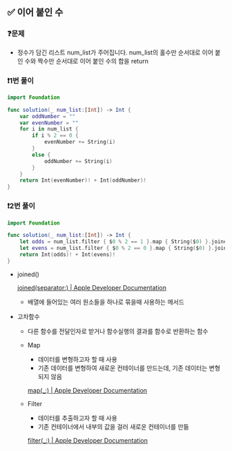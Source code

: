 ## ✅ 이어 붙인 수

### ❓문제
- 정수가 담긴 리스트 num_list가 주어집니다. num_list의 홀수만 순서대로 이어 붙인 수와 짝수만 순서대로 이어 붙인 수의 합을 return

### ❗️1번 풀이
```swift
import Foundation

func solution(_ num_list:[Int]) -> Int {
    var oddNumber = ""
    var evenNumber = ""
    for i in num_list {
        if i % 2 == 0 {
            evenNumber += String(i)
        }
        else {
            oddNumber += String(i)
        }
    }
    return Int(evenNumber)! + Int(oddNumber)!
}
```

### ❗️2번 풀이
```swift
import Foundation

func solution(_ num_list:[Int]) -> Int {
    let odds = num_list.filter { $0 % 2 == 1 }.map { String($0) }.joined()
    let evens = num_list.filter { $0 % 2 == 0 }.map { String($0) }.joined()
    return Int(odds)! + Int(evens)!
}
```

- joined()
    
    [joined(separator:) | Apple Developer Documentation](https://developer.apple.com/documentation/swift/array/joined(separator:)-7uber)
    
    - 배열에 들어있는 여러 원소들을 하나로 묶을때 사용하는 메서드
- 고차함수
    - 다른 함수를 전달인자로 받거나 함수실행의 결과를 함수로 반환하는 함수
    - Map
        - 데이터를 변형하고자 할 때 사용
        - 기존 데이터를 변형하여 새로운 컨테이너를 만드는데, 기존 데이터는 변형되지 않음
        
        [map(_:) | Apple Developer Documentation](https://developer.apple.com/documentation/swift/array/map(_:)-87c4d)
        
    - Filter
        - 데이터를 추출하고자 할 때 사용
        - 기존 컨테이너에서 내부의 값을 걸러 새로운 컨테이너를 만듦
        
        [filter(_:) | Apple Developer Documentation](https://developer.apple.com/documentation/swift/set/filter(_:))

